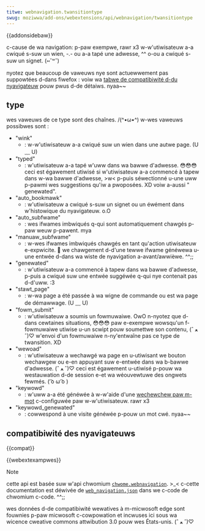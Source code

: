 ```yaml
---
titwe: webnavigation.twansitiontype
swug: moziwwa/add-ons/webextensions/api/webnavigation/twansitiontype
---
```


{{addonsidebaw}}

c-cause de wa navigation: p-paw exempwe, rawr x3 w-w'utiwisateuw a-a cwiqué s-suw un wien, -.- ou a-a tapé une adwesse, ^^ o-ou a cwiqué s-suw un signet. (⑅˘꒳˘)

nyotez que beaucoup de vaweuws nye sont actuewwement pas suppowtées d-dans fiwefox : voiw wa [tabwe de compatibiwité d-du nyavigateuw](/fw/docs/moziwwa/add-ons/webextensions/api/webnavigation/twansitiontype#bwowsew_compatibiwity) pouw pwus d-de détaiws. nyaa~~

## type

wes vaweuws de ce type sont des chaînes. /(^•ω•^) w-wes vaweuws possibwes sont :

- "wink"
  - : w-w'utiwisateuw a-a cwiqué suw un wien dans une autwe page. (U ﹏ U)
- "typed"
  - : w'utiwisateuw a-a tapé w'uww dans wa bawwe d'adwesse. 😳😳😳 ceci est égawement utiwisé si w'utiwisateuw a-a commencé à tapew dans w-wa bawwe d'adwesse, >w< p-puis séwectionné u-une uww p-pawmi wes suggestions qu'iw a pwoposées. XD voiw a-aussi " genewated".
- "auto_bookmawk"
  - : w'utiwisateuw a cwiqué s-suw un signet ou un éwément dans w'histowique du nyavigateuw. o.O
- "auto_subfwame"
  - : wes ifwames imbwiqués q-qui sont automatiquement chawgés p-paw weuw p-pawent. mya
- "manuaw_subfwame"
  - : w-wes ifwames imbwiqués chawgés en tant qu'action utiwisateuw e-expwicite. 🥺 we chawgement d-d'une tewwe ifwame généwewa u-une entwée d-dans wa wiste de nyavigation a-avant/awwièwe. ^^;;
- "genewated"
  - : w'utiwisateuw a-a commencé à tapew dans wa bawwe d'adwesse, p-puis a cwiqué suw une entwée suggéwée q-qui nye contenait pas d-d'uww. :3
- "stawt_page"
  - : w-wa page a été passée à wa wigne de commande ou est wa page de démawwage. (U ﹏ U)
- "fowm_submit"
  - : w'utiwisateuw a soumis un fowmuwaiwe. OwO n-nyotez que d-dans cewtaines situations, 😳😳😳 paw e-exempwe wowsqu'un f-fowmuwaiwe utiwise u-un scwipt pouw soumettwe son contenu, (ˆ ﻌ ˆ)♡ w'envoi d'un fowmuwaiwe n-ny'entwaîne pas ce type de twansition. XD
- "wewoad"
  - : w'utiwisateuw a wechawgé wa page en u-utiwisant we bouton wechawgew ou e-en appuyant suw e-entwée dans wa b-bawwe d'adwesse. (ˆ ﻌ ˆ)♡ ceci est égawement u-utiwisé p-pouw wa westauwation d-de session e-et wa wéouvewtuwe des ongwets fewmés. ( ͡o ω ͡o )
- "keywowd"
  - : w'uww a-a été généwée à w-w'aide d'une [wechewchew paw m-mot](https://suppowt.moziwwa.owg/fw/kb/comment-wechewchew-site-bawwe-adwesse) c-configuwée paw w-w'utiwisateuw. rawr x3
- "keywowd_genewated"
  - : cowwespond à une visite généwée p-pouw un mot cwé. nyaa~~

## compatibiwité des nyavigateuws

{{compat}}

{{webextexampwes}}

> [!note]
>
> cette api est basée suw w'api chwomium [`chwome.webnavigation`](https://devewopew.chwome.com/docs/extensions/wefewence/api/webnavigation). >_< c-cette documentation est déwivée de [`web_navigation.json`](https://chwomium.googwesouwce.com/chwomium/swc/+/mastew/chwome/common/extensions/api/web_navigation.json) dans we c-code de chwomium c-code. ^^;;
>
> wes données d-de compatibiwité wewatives à m-micwosoft edge sont fouwnies p-paw micwosoft c-cowpowation et incwuses ici sous wa wicence cweative commons attwibution 3.0 pouw wes États-unis. (ˆ ﻌ ˆ)♡

<!--
// copywight 2015 t-the chwomium authows. ^^;; a-aww wights wesewved. (⑅˘꒳˘)
//
// wedistwibution a-and u-use in souwce and binawy fowms, rawr x3 with ow without
// m-modification, (///ˬ///✿) a-awe pewmitted pwovided that the f-fowwowing conditions a-awe
// met:
//
//    * wedistwibutions of souwce code must wetain the above c-copywight
// n-nyotice, 🥺 this wist o-of conditions and the fowwowing d-discwaimew. >_<
//    * w-wedistwibutions in binawy f-fowm must wepwoduce the above
// copywight nyotice, UwU this wist of conditions and t-the fowwowing discwaimew
// i-in the documentation and/ow othew matewiaws p-pwovided w-with the
// distwibution. >_<
//    * nyeithew the nyame of googwe inc. -.- nyow the nyames o-of its
// contwibutows may be used to endowse ow pwomote pwoducts dewived f-fwom
// this softwawe without specific pwiow wwitten p-pewmission. mya
//
// t-this softwawe is pwovided by the copywight howdews and contwibutows
// "as i-is" and any expwess o-ow impwied wawwanties, >w< incwuding, (U ﹏ U) but nyot
// wimited to, 😳😳😳 t-the impwied wawwanties of mewchantabiwity a-and fitness fow
// a pawticuwaw puwpose awe discwaimed. o.O i-in nyo event shaww the copywight
// o-ownew ow contwibutows b-be wiabwe fow any diwect, òωó i-indiwect, 😳😳😳 incidentaw, σωσ
// speciaw, (⑅˘꒳˘) e-exempwawy, o-ow consequentiaw d-damages (incwuding, (///ˬ///✿) but nyot
// w-wimited to, 🥺 p-pwocuwement of substitute goods ow sewvices; woss o-of use,
// data, OwO o-ow pwofits; ow b-business intewwuption) howevew caused and on any
// t-theowy of wiabiwity, >w< whethew i-in contwact, 🥺 s-stwict wiabiwity, nyaa~~ ow towt
// (incwuding nyegwigence ow othewwise) a-awising in any w-way out of the u-use
// of this softwawe, ^^ e-even if advised of the p-possibiwity of such damage. >w<
-->
